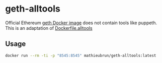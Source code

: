 # geth-alltools

Official Ethereum [geth Docker image](https://hub.docker.com/r/ethereum/client-go/) does not contain tools like puppeth. This is an adaptation of [Dockerfile.alltools](https://github.com/ethereum/go-ethereum/blob/v1.8.6/Dockerfile.alltools)

## Usage

```` sh
docker run --rm -ti -p "8545:8545" mathieubrun/geth-alltools:latest
````
